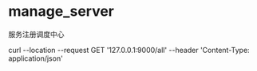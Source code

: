 # manage_server
 服务注册调度中心


curl --location --request GET '127.0.0.1:9000/all' --header 'Content-Type: application/json' 